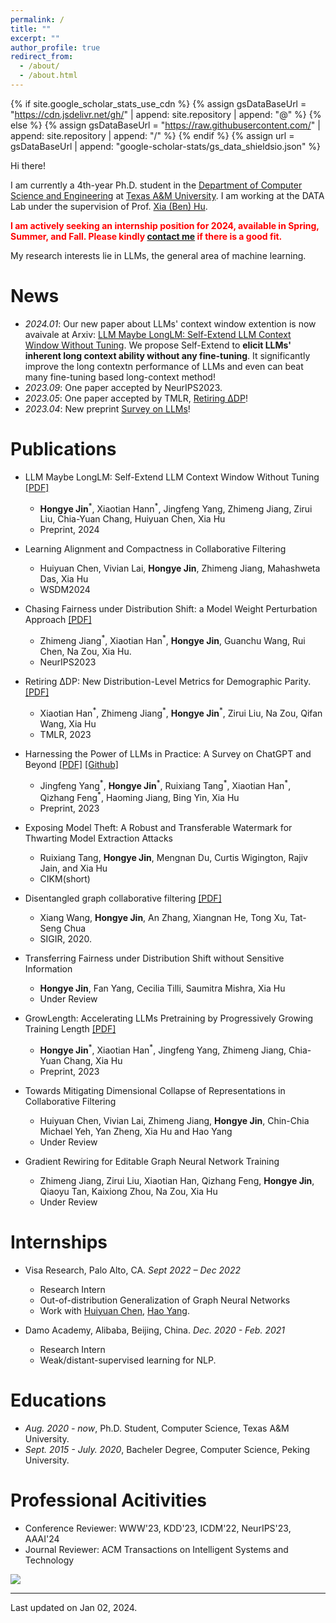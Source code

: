 ```yaml
---
permalink: /
title: ""
excerpt: ""
author_profile: true
redirect_from: 
  - /about/
  - /about.html
---
```


{% if site.google_scholar_stats_use_cdn %}
{% assign gsDataBaseUrl = "https://cdn.jsdelivr.net/gh/" | append: site.repository | append: "@" %}
{% else %}
{% assign gsDataBaseUrl = "https://raw.githubusercontent.com/" | append: site.repository | append: "/" %}
{% endif %}
{% assign url = gsDataBaseUrl | append: "google-scholar-stats/gs_data_shieldsio.json" %}

<span class='anchor' id='about-me'></span>

Hi there!

I am currently a 4th-year Ph.D. student in the <a href="https://engineering.tamu.edu/cse/index.html" target="_blank">Department of Computer Science and Engineering</a> at <a href="https://www.tamu.edu" target="_blank">Texas A&M University</a>. I am working at the DATA Lab under the supervision of Prof. <a href="https://cs.rice.edu/~xh37/index.html" target="_blank">Xia (Ben) Hu</a>.

<span style="color:red">**I am actively seeking an internship position for 2024, available in Spring, Summer, and Fall. Please kindly [contact me](mailto:jhy0410@tamu.edu) if there is a good fit.**</span>

My research interests lie in LLMs, the general area of machine learning.



# News
- *2024.01*: Our new paper about LLMs' context window extention is now avaivale at Arxiv: [LLM Maybe LongLM: Self-Extend LLM Context Window Without Tuning](https://arxiv.org/abs/2401.01325). We propose Self-Extend to **elicit LLMs' inherent long context ability without any fine-tuning**. It significantly improve the long contextn performance of LLMs and even can beat many fine-tuning based long-context method!
- *2023.09*: One paper accepted by NeurIPS2023.
- *2023.05*: One paper accepted by TMLR, [Retiring ∆DP](https://openreview.net/forum?id=LjDFIWWVVa)!
- *2023.04*: New preprint [Survey on LLMs](https://arxiv.org/abs/2304.13712)!

<!-- My research interest includes neural machine translation and computer vision. I have published more than 100 papers at the top international AI conferences with total <a href='https://scholar.google.com/citations?user=DhtAFkwAAAAJ'>google scholar citations <strong><span id='total_cit'>260000+</span></strong></a> (You can also use google scholar badge <a href='https://scholar.google.com/citations?user=DhtAFkwAAAAJ'><img src="https://img.shields.io/endpoint?url={{ url | url_encode }}&logo=Google%20Scholar&labelColor=f6f6f6&color=9cf&style=flat&label=citations"></a>). -->


<!-- # News
- *2023.05*: One paper accepted by TMLR, [Retiring ∆DP](https://openreview.net/forum?id=LjDFIWWVVa)! -->
<!-- - *2023.05*: Thrilled to start my internship at Amazon. -->
<!-- - *2023.04*: New preprint [Survey on LLMs](https://arxiv.org/abs/2304.13712)! -->

<!-- # Selected Publications  -->

<!-- <div class='paper-box'><div class='paper-box-image'><div><div class="badge">CVPR 2016</div><img src='../images/500x300.png' alt="sym" width="100%"></div></div>
<div class='paper-box-text' markdown="1">

[Deep Residual Learning for Image Recognition](https://openaccess.thecvf.com/content_cvpr_2016/papers/He_Deep_Residual_Learning_CVPR_2016_paper.pdf)

**Kaiming He**, Xiangyu Zhang, Shaoqing Ren, Jian Sun

[**Project**](https://scholar.google.com/citations?view_op=view_citation&hl=zh-CN&user=DhtAFkwAAAAJ&citation_for_view=DhtAFkwAAAAJ:ALROH1vI_8AC) <strong><span class='show_paper_citations' data='DhtAFkwAAAAJ:ALROH1vI_8AC'></span></strong>
- Lorem ipsum dolor sit amet, consectetur adipiscing elit. Vivamus ornare aliquet ipsum, ac tempus justo dapibus sit amet. 
</div>
</div> -->


# Publications 

<!-- - [**Preprint**] [G-Mixup: Graph Augmentation for Graph Classification](https://arxiv.org/pdf/2202.07179.pdf). **Xiaotian Han**, Zhimeng Jiang, Ninghao Liu, Xia Hu.
- [**TheWebConf2022**] [Geometric Graph Representation Learning via Maximizing Rate Reduction](https://doi.org/10.1145/3485447.3512170). **Xiaotian Han**, Zhimeng Jiang, Ninghao Liu, Qingquan Song, Jundong Li, Xia Hu. [slides](/files/WWW2022_slides.pdf)
- [**Recsys2020**] [AutoRec: An Automated Recommender System]() (Demo). Ting-Hsiang Wang, Qingquan Song, **Xiaotian Han**, Zirui Liu, Jin Haifeng, Xia Hu. [code](https://github.com/datamllab/AutoRec)
- [**AAAI2020**] [FlowScope: Spotting Money Laundering Based on Graphs](). Xiangfeng Li, Shenghua Liu, Zifeng Li, **Xiaotian Han**, Chuan Shi, Bryan Hooi, He Huang, Xueqi Cheng.
- [**World Wide Web 2020**] [Embedding geographic information for anomalous trajectory detection](). Ding Xiao, Li Song, Ruijia Wang, **Xiaotian Han**, Yanan Cai, Chuan Shi.
- [**KDD2019**] [Metapath-guided heterogeneous graph neural network for intent recommendation](). Shaohua Fan, Junxiong Zhu, **Xiaotian Han**, Chuan Shi, Linmei Hu, Biyu Ma, Yongliang Li.
- [**TKDE2019**] [Deep collaborative filtering with multi-aspect information in heterogeneous networks](). Chuan Shi, **Xiaotian Han**, Li Song, Xiao Wang, Senzhang Wang, Junping Du, Philip, S Yu.
- [**IJCAI2018**] [Aspect-Level Deep Collaborative Filtering via Heterogeneous Information Networks](https://www.ijcai.org/proceedings/2018/0471.pdf). **Xiaotian Han**, Chuan Shi, Senzhang Wang, S Yu Philip, Li Song. [code](https://github.com/ahxt/NeuACF)
- [**APWeb-WAIM2018**] [Representation learning with depth and breadth for recommendation using multi-view data](http://www.shichuan.org/doc/57.pdf). **Xiaotian Han**, Chuan Shi, Lei Zheng, S Yu Philip, Jianxin Li, Yuanfu Lu. 
- [**ADMA2018**][Anomalous Trajectory Detection Using Recurrent Neural Network](http://shichuan.org/doc/60.pdf). Li Song, Ruijia Wang, Ding Xiao, **Xiaotian Han**, Yanan Cai, Chuan Shi. (<span style="color:red">Best paper award</span>) -->
<!-- - [****][](). -->
- LLM Maybe LongLM: Self-Extend LLM Context Window Without Tuning [[PDF]](https://arxiv.org/abs/2401.01325s)
  - **Hongye Jin**<sup>\*</sup>, Xiaotian Hann<sup>\*</sup>, Jingfeng Yang, Zhimeng Jiang, Zirui Liu, Chia-Yuan Chang, Huiyuan Chen, Xia Hu
  - Preprint, 2024
- Learning Alignment and Compactness in Collaborative Filtering
  - Huiyuan Chen, Vivian Lai, **Hongye Jin**, Zhimeng Jiang, Mahashweta Das, Xia Hu
  - WSDM2024
- Chasing Fairness under Distribution Shift: a Model Weight Perturbation Approach [[PDF]](https://arxiv.org/pdf/2303.03300.pdf)
  - Zhimeng Jiang<sup>\*</sup>, Xiaotian Han<sup>\*</sup>, **Hongye Jin**, Guanchu Wang, Rui Chen, Na Zou, Xia Hu.
  - NeurIPS2023

- Retiring ∆DP: New Distribution-Level Metrics for Demographic Parity. [[PDF]](https://arxiv.org/pdf/2301.13443.pdf)
  - Xiaotian Han<sup>\*</sup>, Zhimeng Jiang<sup>\*</sup>, **Hongye Jin**<sup>\*</sup>, Zirui Liu, Na Zou, Qifan Wang, Xia Hu 
  - TMLR, 2023

- Harnessing the Power of LLMs in Practice: A Survey on ChatGPT and Beyond [[PDF]](https://arxiv.org/pdf/2304.13712.pdf)  [[Github]](https://github.com/Mooler0410/LLMsPracticalGuide) 
  - Jingfeng Yang<sup>\*</sup>, **Hongye Jin**<sup>\*</sup>, Ruixiang Tang<sup>\*</sup>, Xiaotian Han<sup>\*</sup>, Qizhang Feng<sup>\*</sup>, Haoming Jiang, Bing Yin, Xia Hu
  - Preprint, 2023

- Exposing Model Theft: A Robust and Transferable Watermark for Thwarting Model Extraction Attacks 
  - Ruixiang Tang, **Hongye Jin**, Mengnan Du, Curtis Wigington, Rajiv Jain, and Xia Hu 
  - CIKM(short)

- Disentangled graph collaborative filtering [[PDF]](https://arxiv.org/pdf/2007.01764.pdf)
  - Xiang Wang, **Hongye Jin**, An Zhang, Xiangnan He, Tong Xu, Tat-Seng Chua
  - SIGIR, 2020.

- Transferring Fairness under Distribution Shift without Sensitive Information
  - **Hongye Jin**, Fan Yang, Cecilia Tilli, Saumitra Mishra, Xia Hu
  - Under Review
  
- GrowLength: Accelerating LLMs Pretraining by Progressively Growing Training Length [[PDF]](https://arxiv.org/pdf/2310.00576.pdf)
  - **Hongye Jin**<sup>\*</sup>, Xiaotian Han<sup>\*</sup>, Jingfeng Yang, Zhimeng Jiang, Chia-Yuan Chang, Xia Hu
  - Preprint, 2023

- Towards Mitigating Dimensional Collapse of Representations in Collaborative Filtering 
  - Huiyuan Chen, Vivian Lai, Zhimeng Jiang, **Hongye Jin**, Chin-Chia Michael Yeh, Yan Zheng, Xia Hu and Hao Yang
  - Under Review

- Gradient Rewiring for Editable Graph Neural Network Training
  - Zhimeng Jiang, Zirui Liu, Xiaotian Han, Qizhang Feng, **Hongye Jin**, Qiaoyu Tan, Kaixiong Zhou, Na Zou, Xia Hu
  - Under Review





# Internships
- Visa Research, Palo Alto, CA.  *Sept 2022 – Dec 2022*
  - Research Intern
  - Out-of-distribution Generalization of Graph Neural Networks
  - Work with [Huiyuan Chen](https://scholar.google.com/citations?user=3T86-rYAAAAJ&hl=en), [Hao Yang](https://scholar.google.com/citations?hl=en&user=BUBXsWgAAAAJ).

- Damo Academy, Alibaba, Beijing, China. *Dec. 2020 - Feb. 2021*
  - Research Intern
  - Weak/distant-supervised learning for NLP. 


# Educations
- *Aug. 2020 - now*, Ph.D. Student, Computer Science, Texas A&M University.
- *Sept. 2015 - July. 2020*, Bacheler Degree, Computer Science, Peking University.


<!-- # Invited Talks
- *2021.06*, Lorem ipsum dolor sit amet, consectetur adipiscing elit. Vivamus ornare aliquet ipsum, ac tempus justo dapibus sit amet. 
- *2021.03*, Lorem ipsum dolor sit amet, consectetur adipiscing elit. Vivamus ornare aliquet ipsum, ac tempus justo dapibus sit amet.  \| [\[video\]](https://github.com/) -->


<!--
# Awards
- *2022*, Outstanding Paper Award, ICML2022
- *2022*, Travel Grant, Department of Computer Science & Engineering, Texas A&M University
- *2022*, Travel Award, ICML2022.
- *2022*, Outstanding Reviewer Award, ICML2022.
- *2020*, Best Reviewer Award, CCF Transactions on Pervasive Computing and Interaction
- *2018*, 1st  National Graduate Scholarship, Beijing University of Posts and Telecommunications, Beijing, China.
- *2017*, 1st  Student Scholarship, Beijing University of Posts and Telecommunications, Beijing, China. -->


# Professional Acitivities
- Conference Reviewer: WWW'23, KDD'23, ICDM'22, NeurIPS'23, AAAI'24
- Journal Reviewer: ACM Transactions on Intelligent Systems and Technology

<div class="footer" >
  <div class="center">
    <a href="https://clustrmaps.com/site/1bx06"  title="Visit tracker"><img src="//www.clustrmaps.com/map_v2.png?d=mNNM1sdP4CnxosU-PUV8oiDb47Rd5qpkzNpWibvHm88&cl=ffffff" /></a>
	</div>
 </div>



---
Last updated on Jan 02, 2024.


